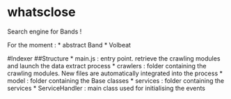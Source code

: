 whatsclose
==========

Search engine for Bands !

For the moment :
    * abstract Band
    * Volbeat

#Indexer
##Structure
	* main.js : entry point. retrieve the crawling modules and launch the data extract process
	* crawlers : folder containing the crawling modules. New files are automatically integrated into the process
	* model : folder containing the Base classes
	* services : folder containing the services 
		* ServiceHandler : main class used for initialising the events
